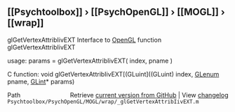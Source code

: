 ## [[Psychtoolbox]] &#8250; [[PsychOpenGL]] &#8250; [[MOGL]] &#8250; [[wrap]]

glGetVertexAttribIivEXT  Interface to [OpenGL](OpenGL) function glGetVertexAttribIivEXT  
  
usage:  params = glGetVertexAttribIivEXT( index, pname )  
  
C function:  void glGetVertexAttribIivEXT[(GLuint]((GLuint) index, [GLenum](GLenum) pname, [GLint](GLint)\* params)  




<div class="code_header" style="text-align:right;">
  <span style="float:left;">Path&nbsp;&nbsp;</span> <span class="counter">Retrieve <a href=
  "https://raw.github.com/Psychtoolbox-3/Psychtoolbox-3/beta/Psychtoolbox/PsychOpenGL/MOGL/wrap/_glGetVertexAttribIivEXT.m">current version from GitHub</a> | View <a href=
  "https://github.com/Psychtoolbox-3/Psychtoolbox-3/commits/beta/Psychtoolbox/PsychOpenGL/MOGL/wrap/_glGetVertexAttribIivEXT.m">changelog</a></span>
</div>
<div class="code">
  <code>Psychtoolbox/PsychOpenGL/MOGL/wrap/_glGetVertexAttribIivEXT.m</code>
</div>


